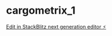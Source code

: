 # cargometrix_1

[Edit in StackBlitz next generation editor ⚡️](https://stackblitz.com/~/github.com/kimilio/cargometrix_1)